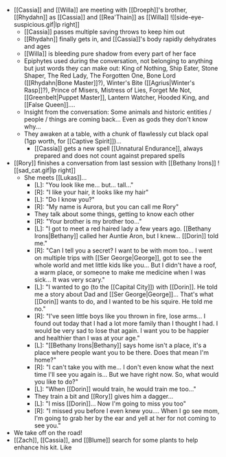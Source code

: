 - [[Cassia]] and [[Willa]] are meeting with [[Droeph]]'s brother, [[Rhydahn]] as [[Cassia]] and [[Rea'Thain]] as [[Willa]] ![[side-eye-suspicious.gif|lp right]]
	- [[Cassia]] passes multiple saving throws to keep him out 
	- [[Rhydahn]] finally gets in, and [[Cassia]]'s body rapidly dehydrates and ages 
	- [[Willa]] is bleeding pure shadow from every part of her face
	- Epiphytes used during the conversation, not belonging to anything but just words they can make out: King of Nothing, Ship Eater, Stone Shaper, The Red Lady, The Forgotten One, Bone Lord ([[Rhydahn|Bone Master]]?), Winter's Bite ([[Agrius|Winter's Rasp]]?), Prince of Misers, Mistress of Lies, Forget Me Not, [[Greenbelt|Puppet Master]], Lantern Watcher, Hooded King, and [[False Queen]].... 
	- Insight from the conversation: Some animals and historic entities / people / things are coming back... Even as gods they don't know why...
	- They awaken at a table, with a chunk of flawlessly cut black opal (1gp worth, for [[Captive Spirit]])... 
		- [[Cassia]] gets a new spell [[Unnatural Endurance]], always prepared and does not count against prepared spells
- [[Rory]] finishes a conversation from last session with [[Bethany Irons]] ![[sad_cat.gif|lp right]]
	- She meets [[Lukas]]...
		- [L]: "You look like me... but... tall..."
		- [R]: "I like your hair, it looks like my hair"
		- [L]: "Do I know you?"
		- [R]: "My name is Aurora, but you can call me Rory"
		- They talk about some things, getting to know each other
		- [R]: "Your brother is my brother too..."
		- [L]: "I got to meet a red haired lady a few years ago. [[Bethany Irons|Bethany]] called her Auntie Aron, but I knew... [[Dorin]] told me."
		- [R]: "Can I tell you a secret? I want to be with mom too... I went on multiple trips with [[Ser George|George]], got to see the whole world and met little kids like you... But I didn't have a roof, a warm place, or someone to make me medicine when I was sick... It was very scary."
		- [L]: "I wanted to go (to the [[Capital City]]) with [[Dorin]]. He told me a story about Dad and [[Ser George|George]]... That's what [[Dorin]] wants to do, and I wanted to be his squire. He told me no."
		- [R]: "I've seen little boys like you thrown in fire, lose arms... I found out today that I had a lot more family than I thought I had. I would be very sad to lose that again. I want you to be happier and healthier than I was at your age."
		- [L]: "[[Bethany Irons|Bethany]] says home isn't a place, it's a place where people want you to be there. Does that mean I'm home?"
		- [R]: "I can't take you with me... I don't even know what the next time I'll see you again is... But we have right now. So, what would you like to do?"
		- [L]: "When [[Dorin]] would train, he would train me too..."
		- They train a bit and [[Rory]] gives him a dagger...
		- [L]: "I miss [[Dorin]]... Now I'm going to miss you too"
		- [R]: "I missed you before I even knew you.... When I go see mom, I'm going to grab her by the ear and yell at her for not coming to see you."
- We take off on the road!
- [[Zach]], [[Cassia]], and [[Blume]] search for some plants to help enhance his kit. Like 

